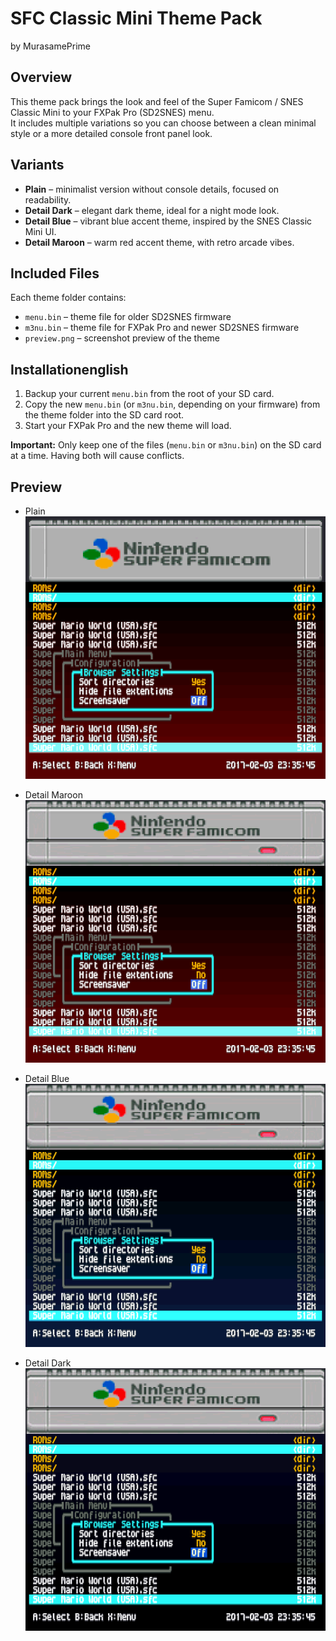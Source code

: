 # SFC Classic Mini Theme Pack  
by MurasamePrime

## Overview
This theme pack brings the look and feel of the Super Famicom / SNES Classic Mini to your FXPak Pro (SD2SNES) menu.  
It includes multiple variations so you can choose between a clean minimal style or a more detailed console front panel look.

## Variants
- **Plain** – minimalist version without console details, focused on readability.  
- **Detail Dark** – elegant dark theme, ideal for a night mode look.  
- **Detail Blue** – vibrant blue accent theme, inspired by the SNES Classic Mini UI.  
- **Detail Maroon** – warm red accent theme, with retro arcade vibes.  

## Included Files
Each theme folder contains:  
- `menu.bin` – theme file for older SD2SNES firmware  
- `m3nu.bin` – theme file for FXPak Pro and newer SD2SNES firmware  
- `preview.png` – screenshot preview of the theme  

## Installationenglish
1. Backup your current `menu.bin` from the root of your SD card.  
2. Copy the new `menu.bin` (or `m3nu.bin`, depending on your firmware) from the theme folder into the SD card root.  
3. Start your FXPak Pro and the new theme will load.  

**Important:** Only keep one of the files (`menu.bin` or `m3nu.bin`) on the SD card at a time. Having both will cause conflicts.  

## Preview

- Plain  
  ![Plain Preview](SFC_Classic_Mini_Plain.png)

- Detail Maroon  
  ![Detail Maroon Preview](SFC_Classic_Mini_Detail_Maroon.png)
  
- Detail Blue  
  ![Detail Blue Preview](SFC_Classic_Mini_Detail_Blue.png)

- Detail Dark  
  ![Detail Dark Preview](SFC_Classic_Mini_Detail_Dark.png)

